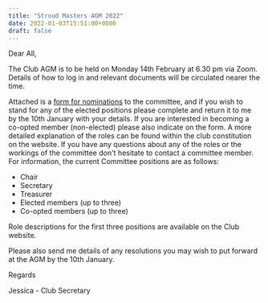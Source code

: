 ```yaml
---
title: "Stroud Masters AGM 2022"
date: 2022-01-03T15:51:00+0000
draft: false
---
```

Dear All,

The Club AGM is to be held on Monday 14th February at 6.30 pm via Zoom. Details of how to log in and relevant documents will be circulated nearer the time.

Attached is a [form for nominations](/images/2022/01/2022_Nomination_Form.pdf) to the committee, and if you wish to stand for any of the elected positions please complete and return it to me by the 10th January with your details. If you are interested in becoming a co-opted member (non-elected) please also indicate on the form. A more detailed explanation of the roles can be found within the club constitution on the website. If you have any questions about any of the roles or the workings of the committee don't hesitate to contact a committee member. For information, the current Committee positions are as follows:

- Chair
- Secretary
- Treasurer
- Elected members (up to three)
- Co-opted members (up to three)

Role descriptions for the first three positions are available on the Club website.

Please also send me details of any resolutions you may wish to put forward at the AGM by the 10th January.

Regards

Jessica - Club Secretary
<!--more-->
